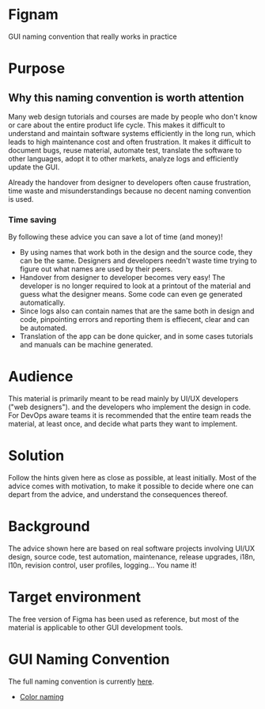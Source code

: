 # Fignam
GUI naming convention that really works in practice

# Purpose

## Why this naming convention is worth attention

Many web design tutorials and courses are made by people who don't know or care about the entire product life cycle.
This makes it difficult to understand and maintain software systems efficiently in the long run, which leads to high
maintenance cost and often frustration. It makes it difficult to document bugs, reuse material, automate test,
translate the software to other languages, adopt it to other markets, analyze logs and efficiently update the GUI.

Already the handover from designer to developers often cause frustration, time waste and misunderstandings because
no decent naming convention is used.

### Time saving

By following these advice you can save a lot of time (and money)!
- By using names that work both in the design and the source code, they can be the same. Designers and developers
  needn't waste time trying to figure out what names are used by their peers.
- Handover from designer to developer becomes very easy! The developer is no longer required to look at a printout
  of the material and guess what the designer means. Some code can even ge generated automatically.
- Since logs also can contain names that are the same both in design and code, pinpointing errors and reporting them
  is effiecent, clear and can be automated.
- Translation of the app can be done quicker, and in some cases tutorials and manuals can be machine generated.

# Audience

This material is primarily meant to be read mainly by UI/UX developers ("web designers"). and the developers who
implement the design in code. For DevOps aware teams it is recommended that the entire team reads the material,
at least once, and decide what parts they want to implement.

# Solution

Follow the hints given here as close as possible, at least initially. Most of the advice comes with motivation,
to make it possible to decide where one can depart from the advice, and understand the consequences thereof.

# Background

The advice shown here are based on real software projects involving UI/UX design, source code, test automation,
maintenance, release upgrades, i18n, l10n, revision control, user profiles, logging... You name it!

# Target environment

The free version of Figma has been used as reference, but most of the material is applicable to other GUI
development tools.

# GUI Naming Convention

The full naming convention is currently [here](https://tensrc.com/gui_naming).

- [Color naming](colors.md)
